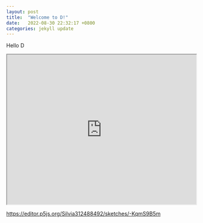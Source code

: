 ```yaml
---
layout: post
title:  "Welcome to D!"
date:   2022-08-30 22:32:17 +0800
categories: jekyll update
---
```

Hello D

<iframe src="https://editor.p5js.org/Silvia312488492/full/-KqmS9B5m" width="100%" height="400"></iframe>

<https://editor.p5js.org/Silvia312488492/sketches/-KqmS9B5m>

[jekyll-docs]: https://jekyllrb.com/docs/home
[jekyll-gh]:   https://github.com/jekyll/jekyll
[jekyll-talk]: https://talk.jekyllrb.com/
